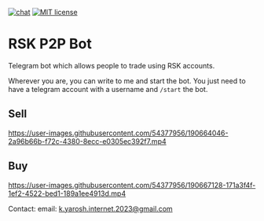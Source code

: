 

[![chat](https://img.shields.io/badge/chat-telegram-%2326A5E4)](https://t.me/rsktestbot) [![MIT license](https://img.shields.io/badge/license-MIT-brightgreen)](./LICENSE)
# RSK P2P Bot
Telegram bot which allows people to trade using RSK accounts.

Wherever you are, you can write to me and start the bot. You just need to have a telegram account with a username and `/start` the bot.

## Sell

https://user-images.githubusercontent.com/54377956/190664046-2a96b66b-f72c-4380-8ecc-e0305ec392f7.mp4



## Buy


https://user-images.githubusercontent.com/54377956/190667128-171a3f4f-1ef2-4522-bed1-189a1ee4913d.mp4

Contact:
email: k.yarosh.internet.2023@gmail.com
